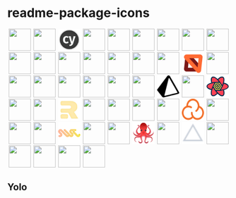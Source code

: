 # readme-package-icons

<!-- readme-package-icons -->
<p align="left"><a style="margin:3px;"><img style="width:50px;height:50px;" src="https://cdn.jsdelivr.net/gh/devicons/devicon/icons/angularjs/angularjs-original.svg" /></a><a style="margin:3px;"><img style="width:50px;height:50px;" src="https://cdn.jsdelivr.net/gh/devicons/devicon/icons/babel/babel-original.svg" /></a><a style="margin:3px;"><img style="width:50px;height:50px;" src="https://raw.githubusercontent.com/jpb06/readme-package-icons/main/icons/cypress.png" /></a><a style="margin:3px;"><img style="width:50px;height:50px;" src="https://cdn.jsdelivr.net/gh/devicons/devicon/icons/discordjs/discordjs-original.svg" /></a><a style="margin:3px;"><img style="width:50px;height:50px;" src="https://cdn.jsdelivr.net/gh/devicons/devicon/icons/docker/docker-original.svg" /></a><a style="margin:3px;"><img style="width:50px;height:50px;" src="https://cdn.jsdelivr.net/gh/devicons/devicon/icons/eslint/eslint-original.svg" /></a><a style="margin:3px;"><img style="width:50px;height:50px;" src="https://cdn.jsdelivr.net/gh/devicons/devicon/icons/express/express-original.svg" /></a><a style="margin:3px;"><img style="width:50px;height:50px;" src="https://cdn.jsdelivr.net/gh/devicons/devicon/icons/gatsby/gatsby-plain.svg" /></a><a style="margin:3px;"><img style="width:50px;height:50px;" src="https://cdn.jsdelivr.net/gh/devicons/devicon/icons/git/git-original.svg" /></a><a style="margin:3px;"><img style="width:50px;height:50px;" src="https://cdn.jsdelivr.net/gh/devicons/devicon/icons/graphql/graphql-plain.svg" /></a><a style="margin:3px;"><img style="width:50px;height:50px;" src="https://cdn.jsdelivr.net/gh/devicons/devicon/icons/jasmine/jasmine-plain.svg" /></a><a style="margin:3px;"><img style="width:50px;height:50px;" src="https://cdn.jsdelivr.net/gh/devicons/devicon/icons/javascript/javascript-original.svg" /></a><a style="margin:3px;"><img style="width:50px;height:50px;" src="https://cdn.jsdelivr.net/gh/devicons/devicon/icons/jest/jest-plain.svg" /></a><a style="margin:3px;"><img style="width:50px;height:50px;" src="https://cdn.jsdelivr.net/gh/devicons/devicon/icons/materialui/materialui-original.svg" /></a><a style="margin:3px;"><img style="width:50px;height:50px;" src="https://cdn.jsdelivr.net/gh/devicons/devicon/icons/mocha/mocha-plain.svg" /></a><a style="margin:3px;"><img style="width:50px;height:50px;" src="https://cdn.jsdelivr.net/gh/devicons/devicon/icons/mongodb/mongodb-original.svg" /></a><a style="margin:3px;"><img style="width:50px;height:50px;" src="https://raw.githubusercontent.com/jpb06/readme-package-icons/main/icons/msw.svg" /></a><a style="margin:3px;"><img style="width:50px;height:50px;" src="https://cdn.jsdelivr.net/gh/devicons/devicon/icons/mysql/mysql-original.svg" /></a><a style="margin:3px;"><img style="width:50px;height:50px;" src="https://cdn.jsdelivr.net/gh/devicons/devicon/icons/nestjs/nestjs-plain.svg" /></a><a style="margin:3px;"><img style="width:50px;height:50px;" src="https://cdn.jsdelivr.net/gh/devicons/devicon/icons/nextjs/nextjs-original.svg" /></a><a style="margin:3px;"><img style="width:50px;height:50px;" src="https://cdn.jsdelivr.net/gh/devicons/devicon/icons/nginx/nginx-original.svg" /></a><a style="margin:3px;"><img style="width:50px;height:50px;" src="https://cdn.jsdelivr.net/gh/devicons/devicon/icons/nodejs/nodejs-original.svg" /></a><a style="margin:3px;"><img style="width:50px;height:50px;" src="https://cdn.jsdelivr.net/gh/devicons/devicon/icons/npm/npm-original-wordmark.svg" /></a><a style="margin:3px;"><img style="width:50px;height:50px;" src="https://cdn.jsdelivr.net/gh/devicons/devicon/icons/nuxtjs/nuxtjs-original.svg" /></a><a style="margin:3px;"><img style="width:50px;height:50px;" src="https://raw.githubusercontent.com/jpb06/readme-package-icons/main/icons/prisma.svg" /></a><a style="margin:3px;"><img style="width:50px;height:50px;" src="https://cdn.jsdelivr.net/gh/devicons/devicon/icons/react/react-original.svg" /></a><a style="margin:3px;"><img style="width:50px;height:50px;" src="https://raw.githubusercontent.com/jpb06/readme-package-icons/main/icons/react-query.svg" /></a><a style="margin:3px;"><img style="width:50px;height:50px;" src="https://cdn.jsdelivr.net/gh/devicons/devicon/icons/redis/redis-original.svg" /></a><a style="margin:3px;"><img style="width:50px;height:50px;" src="https://cdn.jsdelivr.net/gh/devicons/devicon/icons/redux/redux-original.svg" /></a><a style="margin:3px;"><img style="width:50px;height:50px;" src="https://raw.githubusercontent.com/jpb06/readme-package-icons/main/icons/remix.png" /></a><a style="margin:3px;"><img style="width:50px;height:50px;" src="https://cdn.jsdelivr.net/gh/devicons/devicon/icons/rust/rust-plain.svg" /></a><a style="margin:3px;"><img style="width:50px;height:50px;" src="https://cdn.jsdelivr.net/gh/devicons/devicon/icons/sass/sass-original.svg" /></a><a style="margin:3px;"><img style="width:50px;height:50px;" src="https://cdn.jsdelivr.net/gh/devicons/devicon/icons/sequelize/sequelize-original.svg" /></a><a style="margin:3px;"><img style="width:50px;height:50px;" src="https://cdn.jsdelivr.net/gh/devicons/devicon/icons/socketio/socketio-original.svg" /></a><a style="margin:3px;"><img style="width:50px;height:50px;" src="https://raw.githubusercontent.com/jpb06/readme-package-icons/main/icons/sonarcloud.svg" /></a><a style="margin:3px;"><img style="width:50px;height:50px;" src="https://cdn.jsdelivr.net/gh/devicons/devicon/icons/sqlite/sqlite-original.svg" /></a><a style="margin:3px;"><img style="width:50px;height:50px;" src="https://cdn.jsdelivr.net/gh/devicons/devicon/icons/storybook/storybook-original.svg" /></a><a style="margin:3px;"><img style="width:50px;height:50px;" src="https://cdn.jsdelivr.net/gh/devicons/devicon/icons/svelte/svelte-original.svg" /></a><a style="margin:3px;"><img style="width:50px;height:50px;" src="https://raw.githubusercontent.com/jpb06/readme-package-icons/main/icons/swc.svg" /></a><a style="margin:3px;"><img style="width:50px;height:50px;" src="https://cdn.jsdelivr.net/gh/devicons/devicon/icons/tailwindcss/tailwindcss-plain.svg" /></a><a style="margin:3px;"><img style="width:50px;height:50px;" src="https://cdn.jsdelivr.net/gh/devicons/devicon/icons/terraform/terraform-original.svg" /></a><a style="margin:3px;"><img style="width:50px;height:50px;" src="https://raw.githubusercontent.com/jpb06/readme-package-icons/main/icons/testing-library.png" /></a><a style="margin:3px;"><img style="width:50px;height:50px;" src="https://cdn.jsdelivr.net/gh/devicons/devicon/icons/typescript/typescript-original.svg" /></a><a style="margin:3px;"><img style="width:50px;height:50px;" src="https://raw.githubusercontent.com/jpb06/readme-package-icons/main/icons/vercel.svg" /></a><a style="margin:3px;"><img style="width:50px;height:50px;" src="https://cdn.jsdelivr.net/gh/devicons/devicon/icons/vscode/vscode-original.svg" /></a><a style="margin:3px;"><img style="width:50px;height:50px;" src="https://cdn.jsdelivr.net/gh/devicons/devicon/icons/vuejs/vuejs-original.svg" /></a><a style="margin:3px;"><img style="width:50px;height:50px;" src="https://cdn.jsdelivr.net/gh/devicons/devicon/icons/webpack/webpack-original.svg" /></a><a style="margin:3px;"><img style="width:50px;height:50px;" src="https://cdn.jsdelivr.net/gh/devicons/devicon/icons/webstorm/webstorm-original.svg" /></a><a style="margin:3px;"><img style="width:50px;height:50px;" src="https://cdn.jsdelivr.net/gh/devicons/devicon/icons/yarn/yarn-original.svg" /></a></p>

## Yolo
